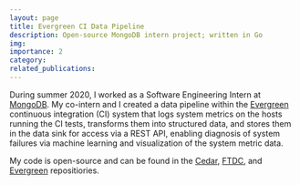 ```yaml
---
layout: page
title: Evergreen CI Data Pipeline
description: Open-source MongoDB intern project; written in Go
img: 
importance: 2
category: 
related_publications: 
---
```


During summer 2020, I worked as a Software Engineering Intern at [MongoDB](https://www.mongodb.com/). My co-intern and I created a data pipeline within the [Evergreen](https://github.com/evergreen-ci) continuous integration (CI) system that logs system metrics on the hosts running the CI tests, transforms them into structured data, and stores them in the data sink for access via a REST API, enabling diagnosis of system failures via machine learning and visualization of the system metric data. 

My code is open-source and can be found in the [Cedar](https://github.com/evergreen-ci/cedar), [FTDC](https://github.com/mongodb/ftdc), and [Evergreen](https://github.com/evergreen-ci/evergreen) repositiories. 